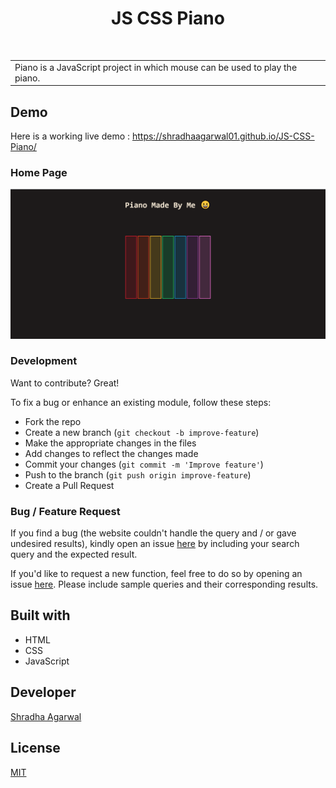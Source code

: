<h1 align="center"> JS CSS Piano </h1> <br>

<table>
	<tr>
		<td>
			Piano is a JavaScript project in which mouse can be used to play the piano.
		</td>
	</tr>
</table>

## Demo

Here is a working live demo : https://shradhaagarwal01.github.io/JS-CSS-Piano/

### Home Page

![Homepage](https://raw.githubusercontent.com/shradhaagarwal01/JS-CSS-Piano/main/homepage.PNG)

### Development

Want to contribute? Great!

To fix a bug or enhance an existing module, follow these steps:

- Fork the repo
- Create a new branch (`git checkout -b improve-feature`)
- Make the appropriate changes in the files
- Add changes to reflect the changes made
- Commit your changes (`git commit -m 'Improve feature'`)
- Push to the branch (`git push origin improve-feature`)
- Create a Pull Request

### Bug / Feature Request

If you find a bug (the website couldn't handle the query and / or gave undesired results), kindly open an issue [here](https://github.com/shradhaagarwal01/JS-CSS-Piano/issues/new) by including your search query and the expected result.

If you'd like to request a new function, feel free to do so by opening an issue [here](https://github.com/shradhaagarwal01/JS-CSS-Piano/issues/new). Please include sample queries and their corresponding results.

## Built with

- HTML
- CSS
- JavaScript

## Developer

[Shradha Agarwal](https://github.com/shradhaagarwal01)

## License
[MIT](https://github.com/shradhaagarwal01/JS-CSS-Piano/blob/main/LICENSE)

